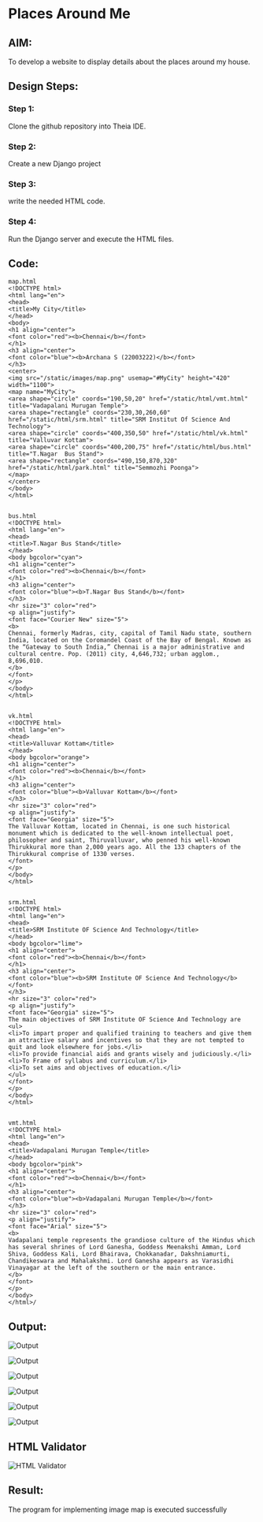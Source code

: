 # Places Around Me
## AIM:
To develop a website to display details about the places around my house.

## Design Steps:

### Step 1:
Clone the github repository into Theia IDE.

### Step 2:
Create a new Django project

### Step 3:
write the needed HTML code.

### Step 4:
Run the Django server and execute the HTML files.
## Code:
```
map.html
<!DOCTYPE html>
<html lang="en">
<head>
<title>My City</title>
</head>
<body>
<h1 align="center">
<font color="red"><b>Chennai</b></font>
</h1>
<h3 align="center">
<font color="blue"><b>Archana S (22003222)</b></font>
</h3>
<center>
<img src="/static/images/map.png" usemap="#MyCity" height="420" width="1100">
<map name="MyCity">
<area shape="circle" coords="190,50,20" href="/static/html/vmt.html" title="Vadapalani Murugan Temple">
<area shape="rectangle" coords="230,30,260,60" href="/static/html/srm.html" title="SRM Institut Of Science And Technology">
<area shape="circle" coords="400,350,50" href="/static/html/vk.html" title="Valluvar Kottam">
<area shape="circle" coords="400,200,75" href="/static/html/bus.html" title="T.Nagar  Bus Stand">
<area shape="rectangle" coords="490,150,870,320" href="/static/html/park.html" title="Semmozhi Poonga">
</map>
</center>
</body>
</html>


bus.html
<!DOCTYPE html>
<html lang="en">
<head>
<title>T.Nagar Bus Stand</title>
</head>
<body bgcolor="cyan">
<h1 align="center">
<font color="red"><b>Chennai</b></font>
</h1>
<h3 align="center">
<font color="blue"><b>T.Nagar Bus Stand</b></font>
</h3>
<hr size="3" color="red">
<p align="justify">
<font face="Courier New" size="5">
<b>
Chennai, formerly Madras, city, capital of Tamil Nadu state, southern India, located on the Coromandel Coast of the Bay of Bengal. Known as the “Gateway to South India,” Chennai is a major administrative and cultural centre. Pop. (2011) city, 4,646,732; urban agglom., 8,696,010.
</b>
</font>
</p>
</body>
</html>


vk.html
<!DOCTYPE html>
<html lang="en">
<head>
<title>Valluvar Kottam</title>
</head>
<body bgcolor="orange">
<h1 align="center">
<font color="red"><b>Chennai</b></font>
</h1>
<h3 align="center">
<font color="blue"><b>Valluvar Kottam</b></font>
</h3>
<hr size="3" color="red">
<p align="justify">
<font face="Georgia" size="5">
The Valluvar Kottam, located in Chennai, is one such historical monument which is dedicated to the well-known intellectual poet, philosopher and saint, Thiruvalluvar, who penned his well-known Thirukkural more than 2,000 years ago. All the 133 chapters of the Thirukkural comprise of 1330 verses.
</font>
</p>
</body>
</html>


srm.html
<!DOCTYPE html>
<html lang="en">
<head>
<title>SRM Institute OF Science And Technology</title>
</head>
<body bgcolor="lime">
<h1 align="center">
<font color="red"><b>Chennai</b></font>
</h1>
<h3 align="center">
<font color="blue"><b>SRM Institute OF Science And Technology</b></font>
</h3>
<hr size="3" color="red">
<p align="justify">
<font face="Georgia" size="5">
The main objectives of SRM Institute OF Science And Technology are 
<ul>
<li>To impart proper and qualified training to teachers and give them an attractive salary and incentives so that they are not tempted to quit and look elsewhere for jobs.</li>
<li>To provide financial aids and grants wisely and judiciously.</li>
<li>To Frame of syllabus and curriculum.</li>
<li>To set aims and objectives of education.</li>
</ul>
</font>
</p>
</body>
</html>


vmt.html
<!DOCTYPE html>
<html lang="en">
<head>
<title>Vadapalani Murugan Temple</title>
</head>
<body bgcolor="pink">
<h1 align="center">
<font color="red"><b>Chennai</b></font>
</h1>
<h3 align="center">
<font color="blue"><b>Vadapalani Murugan Temple</b></font>
</h3>
<hr size="3" color="red">
<p align="justify">
<font face="Arial" size="5">
<b>
Vadapalani temple represents the grandiose culture of the Hindus which has several shrines of Lord Ganesha, Goddess Meenakshi Amman, Lord Shiva, Goddess Kali, Lord Bhairava, Chokkanadar, Dakshniamurti, Chandikeswara and Mahalakshmi. Lord Ganesha appears as Varasidhi Vinayagar at the left of the southern or the main entrance.
</b>
</font>
</p>
</body>
</html>/
```

## Output:
![Output](./screenshots/out.png)

![Output](./screenshots/out1.png)

![Output](./screenshots/out2.png)

![Output](./screenshots/out3.png)

![Output](./screenshots/out4.png)

![Output](./screenshots/out5.png)

## HTML Validator
![HTML Validator](./screenshots/valid.png)

## Result:
The program for implementing image map is executed successfully
